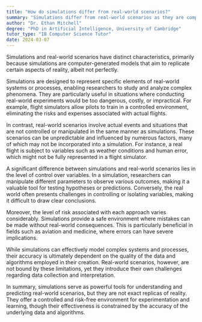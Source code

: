 ```yaml
---
title: "How do simulations differ from real-world scenarios?"
summary: "Simulations differ from real-world scenarios as they are computer-generated models that mimic but do not fully replicate reality."
author: "Dr. Ethan Mitchell"
degree: "PhD in Artificial Intelligence, University of Cambridge"
tutor_type: "IB Computer Science Tutor"
date: 2024-03-07
---
```


Simulations and real-world scenarios have distinct characteristics, primarily because simulations are computer-generated models that aim to replicate certain aspects of reality, albeit not perfectly.

Simulations are designed to represent specific elements of real-world systems or processes, enabling researchers to study and analyze complex phenomena. They are particularly useful in situations where conducting real-world experiments would be too dangerous, costly, or impractical. For example, flight simulators allow pilots to train in a controlled environment, eliminating the risks and expenses associated with actual flights.

In contrast, real-world scenarios involve actual events and situations that are not controlled or manipulated in the same manner as simulations. These scenarios can be unpredictable and influenced by numerous factors, many of which may not be incorporated into a simulation. For instance, a real flight is subject to variables such as weather conditions and human error, which might not be fully represented in a flight simulator.

A significant difference between simulations and real-world scenarios lies in the level of control over variables. In a simulation, researchers can manipulate different parameters to observe various outcomes, making it a valuable tool for testing hypotheses or predictions. Conversely, the real world often presents challenges in controlling or isolating variables, making it difficult to draw clear conclusions.

Moreover, the level of risk associated with each approach varies considerably. Simulations provide a safe environment where mistakes can be made without real-world consequences. This is particularly beneficial in fields such as aviation and medicine, where errors can have severe implications.

While simulations can effectively model complex systems and processes, their accuracy is ultimately dependent on the quality of the data and algorithms employed in their creation. Real-world scenarios, however, are not bound by these limitations, yet they introduce their own challenges regarding data collection and interpretation.

In summary, simulations serve as powerful tools for understanding and predicting real-world scenarios, but they are not exact replicas of reality. They offer a controlled and risk-free environment for experimentation and learning, though their effectiveness is constrained by the accuracy of the underlying data and algorithms.
    